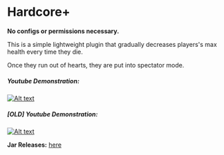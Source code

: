 # Hardcore+

<b>No configs or permissions necessary.</b>

This is a simple lightweight plugin that gradually decreases players's max health every time they die.

Once they run out of hearts, they are put into spectator mode.

##### Youtube Demonstration:
[![Alt text](https://img.youtube.com/vi/z5rxjSrnwJY/0.jpg)](https://www.youtube.com/watch?v=z5rxjSrnwJY)

##### [OLD] Youtube Demonstration:
[![Alt text](https://img.youtube.com/vi/C36bSUXwPZw/0.jpg)](https://www.youtube.com/watch?v=C36bSUXwPZw)

<b>Jar Releases:</b> <a href="https://github.com/griimnak/Minecraft-HardPlus/releases">here</a>
